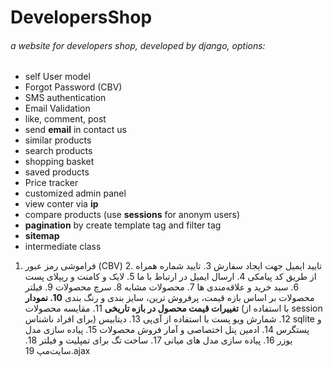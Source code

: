 # DevelopersShop

###### a website for developers shop, developed by django, options: <br>
- self User model 
- Forgot Password (CBV) 
- SMS authentication 
- Email Validation 
- like, comment, post  
- send **email** in contact us 
- similar products 
- search products 
- shopping basket 
- saved products 
- Price tracker 
- customized admin panel 
- view conter via **ip** 
- compare products (use **sessions** for anonym users) 
- **pagination** by create template tag and filter tag
- **sitemap**
- intermediate class


1. فراموشی رمز عبور (CBV) 2. تایید ایمیل جهت ایجاد سفارش 3. تایید شماره همراه از طریق کد پیامکی 4. ارسال ایمیل در ارتباط با ما 5. لایک و کامنت و ریپلای پست 6. سبد خرید و علاقه‌مندی ها 7. محصولات مشابه 8. سرچ محصولات 9. فیلتر محصولات بر اساس بازه قیمت، پرفروش ترین، سایز بندی و رنگ بندی **10. نمودار تغییرات قیمت محصول در بازه تاریخی** 11. مقایسه محصولات (با استفاده از session برای افراد ناشناس) 12. شمارش ویو پست با استفاده از آی‌پی 13. دیتابیس sqlite و پستگرس 14. ادمین پنل اختصاصی و آمار فروش محصولات  15. پیاده سازی مدل یوزر 16. پیاده سازی مدل های میانی 17. ساخت تگ برای تمپلیت و فیلتر 18. سایت‌مپ 19.ajax
